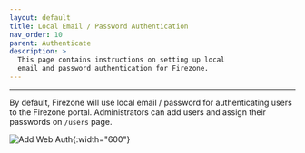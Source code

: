 ```yaml
---
layout: default
title: Local Email / Password Authentication
nav_order: 10
parent: Authenticate
description: >
  This page contains instructions on setting up local
  email and password authentication for Firezone.
---
```

---

By default, Firezone will use local email / password for authenticating users to
the Firezone portal. Administrators can add users and assign their passwords on
`/users` page.

![Add Web Auth](https://user-images.githubusercontent.com/52545545/160450817-26406854-285c-4977-aa69-033eee2cfa57.png){:width="600"}

